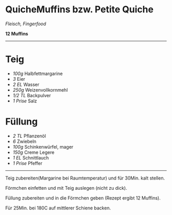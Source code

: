 ﻿# QuicheMuffins bzw. Petite Quiche

*Fleisch, Fingerfood*

**12 Muffins**

---
# Teig
- *100g* Halbfettmargarine
- *3* Eier
- *2 EL* Wasser
- *250g* Weizenvollkornmehl
- *1/2 TL* Backpulver
- *1 Prise* Salz

# Füllung
- *2 TL* Pflanzenöl
- *6* Zwiebeln
- *100g* Schinkenwürfel, mager
- *150g* Creme Legere
- *1 EL* Schnittlauch
- *1 Prise* Pfeffer
---

Teig zubereiten(Margarine bei Raumtemperatur) und für 30Min. kalt stellen.

Förmchen einfetten und mit Teig auslegen (nicht zu dick).

Füllung zubereiten und in die Förmchen geben (Rezept ergibt 12 Muffins).

Für 25Min. bei 180C auf mittlerer Schiene backen.
